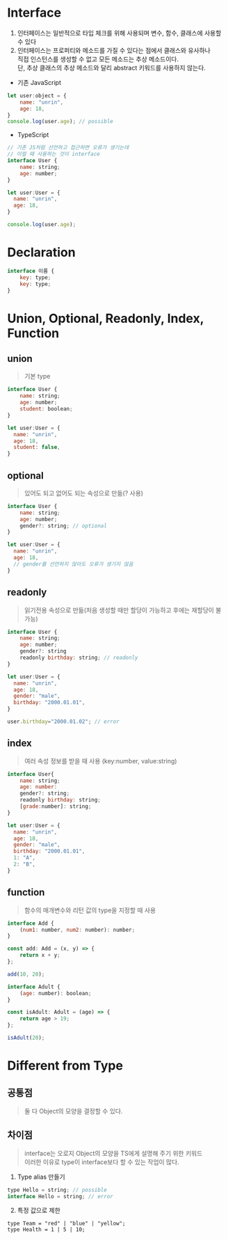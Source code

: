 # Interface

1. 인터페이스는 일반적으로 타입 체크를 위해 사용되며 변수, 함수, 클래스에 사용할 수 있다
2. 인터페이스는 프로퍼티와 메소드를 가질 수 있다는 점에서 클래스와 유사하나  
   직접 인스턴스를 생성할 수 없고 모든 메소드는 추상 메소드이다.  
   단, 추상 클래스의 추상 메소드와 달리 abstract 키워드를 사용하지 않는다.

* 기존 JavaScript
```javascript
let user:object = {
    name: "unrin",
    age: 18,
}
console.log(user.age); // possible
```

* TypeScript
```javascript
// 기존 JS처럼 선언하고 접근하면 오류가 생기는데
// 이럴 때 사용하는 것이 interface
interface User {
    name: string;
    age: number;
}

let user:User = {
  name: "unrin",
  age: 18,
}

console.log(user.age);
```

# Declaration

```javascript
interface 이름 {
    key: type;
    key: type;
}
```

# Union, Optional, Readonly, Index, Function

## union
> 기본 type
```javascript
interface User {
    name: string;
    age: number;
    student: boolean;
}

let user:User = {
  name: "unrin",
  age: 18,
  student: false,
}
```

## optional
> 있어도 되고 없어도 되는 속성으로 만듦(? 사용)    
```javascript
interface User {
    name: string;
    age: number;
    gender?: string; // optional
}

let user:User = {
  name: "unrin",
  age: 18,
  // gender를 선언하지 않아도 오류가 생기지 않음
}
```

## readonly
> 읽기전용 속성으로 만듦(처음 생성할 때만 할당이 가능하고 후에는 재할당이 불가능)
```javascript
interface User {
    name: string;
    age: number;
    gender?: string
    readonly birthday: string; // readonly
}

let user:User = {
  name: "unrin",
  age: 18,
  gender: "male",
  birthday: "2000.01.01",
}

user.birthday="2000.01.02"; // error
```

## index
> 여러 속성 정보를 받을 때 사용 (key:number, value:string)
```javascript
interface User{
    name: string;
    age: number:
    gender?: string;
    readonly birthday: string; 
    [grade:number]: string;
}

let user:User = {
  name: "unrin",
  age: 18,
  gender: "male",
  birthday: "2000.01.01",
  1: "A",
  2: "B",
}
```

## function
> 함수의 매개변수와 리턴 값의 type을 지정할 때 사용
```javascript
interface Add {
    (num1: number, num2: number): number;
}

const add: Add = (x, y) => {
    return x + y;
};

add(10, 20);

interface Adult {
    (age: number): boolean;
}

const isAdult: Adult = (age) => {
    return age > 19;
};

isAdult(20);
```

# Different from Type
## 공통점
> 둘 다 Object의 모양을 결정할 수 있다.

## 차이점
> interface는 오로지 Object의 모양을 TS에게 설명해 주기 위한 키워드  
> 이러한 이유로 type이 interface보다 할 수 있는 작업이 많다.

1. Type alias 만들기
```javascript
type Hello = string; // possible
interface Hello = string; // error
```

2. 특정 값으로 제한
```
type Team = "red" | "blue" | "yellow";
type Health = 1 | 5 | 10;
```
